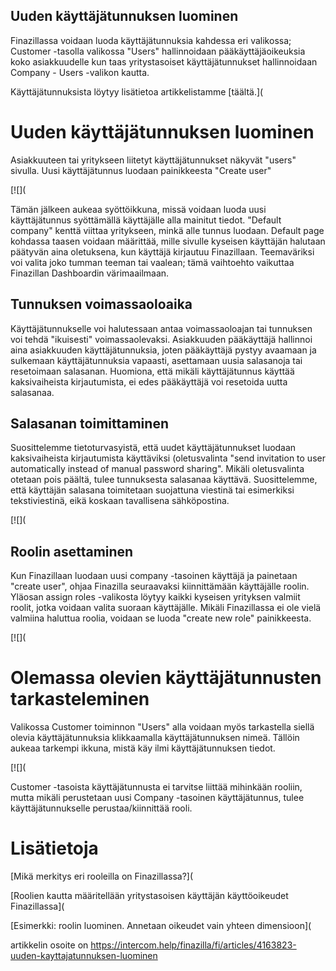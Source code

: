 ## Uuden käyttäjätunnuksen luominen

Finazillassa voidaan luoda käyttäjätunnuksia kahdessa eri valikossa; Customer -tasolla valikossa "Users" hallinnoidaan pääkäyttäjäoikeuksia koko asiakkuudelle kun taas yritystasoiset käyttäjätunnukset hallinnoidaan Company - Users -valikon kautta.

Käyttäjätunnuksista löytyy lisätietoa artikkelistamme [täältä.]( 

# Uuden käyttäjätunnuksen luominen

Asiakkuuteen tai yritykseen liitetyt käyttäjätunnukset näkyvät "users" sivulla. Uusi käyttäjätunnus luodaan painikkeesta "Create user"

[![](

Tämän jälkeen aukeaa syöttöikkuna, missä voidaan luoda uusi käyttäjätunnus syöttämällä käyttäjälle alla mainitut tiedot. "Default company" kenttä viittaa yritykseen, minkä alle tunnus luodaan. Default page kohdassa taasen voidaan määrittää, mille sivulle kyseisen käyttäjän halutaan päätyvän aina oletuksena, kun käyttäjä kirjautuu Finazillaan. Teemaväriksi voi valita joko tumman teeman tai vaalean; tämä vaihtoehto vaikuttaa Finazillan Dashboardin värimaailmaan.

## Tunnuksen voimassaoloaika

Käyttäjätunnukselle voi halutessaan antaa voimassaoloajan tai tunnuksen voi tehdä "ikuisesti" voimassaolevaksi. Asiakkuuden pääkäyttäjä hallinnoi aina asiakkuuden käyttäjätunnuksia, joten pääkäyttäjä pystyy avaamaan ja sulkemaan käyttäjätunnuksia vapaasti, asettamaan uusia salasanoja tai resetoimaan salasanan. Huomiona, että mikäli käyttäjätunnus käyttää kaksivaiheista kirjautumista, ei edes pääkäyttäjä voi resetoida uutta salasanaa.

## Salasanan toimittaminen

Suosittelemme tietoturvasyistä, että uudet käyttäjätunnukset luodaan kaksivaiheista kirjautumista käyttäviksi (oletusvalinta "send invitation to user automatically instead of manual password sharing". Mikäli oletusvalinta otetaan pois päältä, tulee tunnuksesta salasanaa käyttävä. Suosittelemme, että käyttäjän salasana toimitetaan suojattuna viestinä tai esimerkiksi tekstiviestinä, eikä koskaan tavallisena sähköpostina.

[![](

## Roolin asettaminen

Kun Finazillaan luodaan uusi company -tasoinen käyttäjä ja painetaan "create user", ohjaa Finazilla seuraavaksi kiinnittämään käyttäjälle roolin. Yläosan assign roles -valikosta löytyy kaikki kyseisen yrityksen valmiit roolit, jotka voidaan valita suoraan käyttäjälle. Mikäli Finazillassa ei ole vielä valmiina haluttua roolia, voidaan se luoda "create new role" painikkeesta.

[![](

# **Olemassa olevien käyttäjätunnusten tarkasteleminen**

Valikossa Customer toiminnon "Users" alla voidaan myös tarkastella siellä olevia käyttäjätunnuksia klikkaamalla käyttäjätunnuksen nimeä. Tällöin aukeaa tarkempi ikkuna, mistä käy ilmi käyttäjätunnuksen tiedot.

[![](

Customer -tasoista käyttäjätunnusta ei tarvitse liittää mihinkään rooliin, mutta mikäli perustetaan uusi Company -tasoinen käyttäjätunnus, tulee käyttäjätunnukselle perustaa/kiinnittää rooli.

# Lisätietoja

[Mikä merkitys eri rooleilla on Finazillassa?](

[Roolien kautta määritellään yritystasoisen käyttäjän käyttöoikeudet Finazillassa](

[Esimerkki: roolin luominen. Annetaan oikeudet vain yhteen dimensioon](



artikkelin osoite on https://intercom.help/finazilla/fi/articles/4163823-uuden-kayttajatunnuksen-luominen

